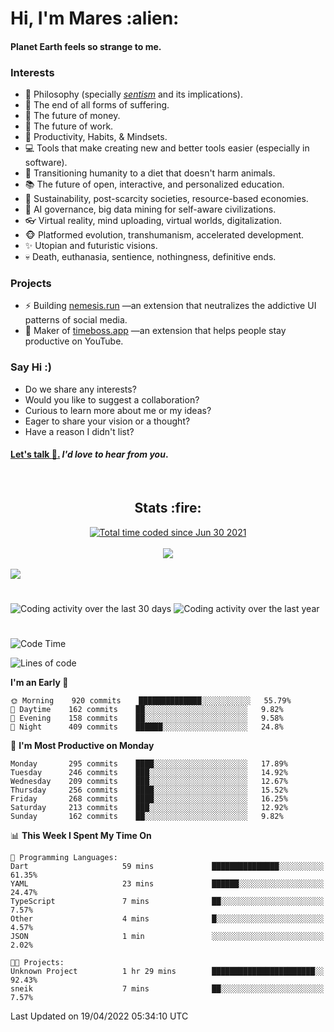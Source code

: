 <h1>Hi, I'm Mares :alien:</h1>

#### Planet Earth feels so strange to me.

### **Interests**

- 🌊 Philosophy (specially [_sentism_][sentismmedium] and its implications).
- 🎯 The end of all forms of suffering.
- 💸 The future of money.
- 💼 The future of work.
- 🧠 Productivity, Habits, & Mindsets.
- 💻 Tools that make creating new and better tools easier (especially in software).
- 🥗 Transitioning humanity to a diet that doesn't harm animals.
- 📚 The future of open, interactive, and personalized education.
- 🌱 Sustainability, post-scarcity societies, resource-based economies.
- 🤖 AI governance, big data mining for self-aware civilizations.
- 👓 Virtual reality, mind uploading, virtual worlds, digitalization.
- 🐵 Platformed evolution, transhumanism, accelerated development.
- ✨ Utopian and futuristic visions.
- 💀 Death, euthanasia, sentience, nothingness, definitive ends.


### **Projects**

- ⚡ Building [nemesis.run](https://nemesis.run) —an extension that neutralizes the addictive UI patterns of social media.
- 💎 Maker of [timeboss.app](https://timeboss.app) —an extension that helps people stay productive on YouTube.


### **Say Hi :)**

- Do we share any interests?
- Would you like to suggest a collaboration?
- Curious to learn more about me or my ideas?
- Eager to share your vision or a thought?
- Have a reason I didn't list?

#### [Let's talk :wave:.](mailto:mareszhar@gmail.com) _I'd love to hear from you_.

[sentismmedium]: https://medium.com/@mareszhar/born-a-prisoner-a-reflection-about-life-its-struggles-and-a-plan-to-escape-d8566ce9b026

<br>

<h2 align="center">Stats :fire:</h2>

<div align="center">
  <a href="https://wakatime.com/@cfdc0e0d-4860-4b62-9ff0-cb659185525e">
    <img src="https://wakatime.com/badge/user/cfdc0e0d-4860-4b62-9ff0-cb659185525e.svg" alt="Total time coded since Jun 30 2021" />
  </a>
</div>

<br>

<!-- 
Add or remove this: 
&dates=B1AAB3FF 
...or this...
&date_format=M%20j%5B%2C%20Y%5D
from the *streak stats URL below* if they get bugged and aren't updating: 
-->

<div align="center">
  <img src="https://github-readme-streak-stats.herokuapp.com?user=mareszhar&theme=black-ice&hide_border=true&stroke=FFFFFF15&ring=DF8FFE&fire=DF8FFE&currStreakLabel=DF8FFE&background=1A232A&currStreakNum=86FFAB&dates=B1AAB3FF&date_format=M%20j%5B%2C%20Y%5D">
</div>

<br>

<img src="https://activity-graph.herokuapp.com/graph?username=mareszhar&theme=nord&bg_color=00000000&color=979797&line=DF8FFE&point=00000000&area=true&hide_border=true">

<br>

<h1></h1>

<img src="https://wakatime.com/share/@mares/5df0ff02-9c79-41b4-b540-51dc9c65a57b.svg" alt="Coding activity over the last 30 days" />
<img src="https://wakatime.com/share/@mares/ea89ba71-f374-40af-930c-e0655909fe37.svg" alt="Coding activity over the last year" />

<h1></h1>

<!--START_SECTION:waka-->
![Code Time](http://img.shields.io/badge/Code%20Time-512%20hrs%2043%20mins-blue)

![Lines of code](https://img.shields.io/badge/From%20Hello%20World%20I%27ve%20Written-132%20Thousand%20lines%20of%20code-blue)

**I'm an Early 🐤** 

```text
🌞 Morning    920 commits    ██████████████░░░░░░░░░░░   55.79% 
🌆 Daytime    162 commits    ██░░░░░░░░░░░░░░░░░░░░░░░   9.82% 
🌃 Evening    158 commits    ██░░░░░░░░░░░░░░░░░░░░░░░   9.58% 
🌙 Night      409 commits    ██████░░░░░░░░░░░░░░░░░░░   24.8%

```
📅 **I'm Most Productive on Monday** 

```text
Monday       295 commits    ████░░░░░░░░░░░░░░░░░░░░░   17.89% 
Tuesday      246 commits    ███░░░░░░░░░░░░░░░░░░░░░░   14.92% 
Wednesday    209 commits    ███░░░░░░░░░░░░░░░░░░░░░░   12.67% 
Thursday     256 commits    ████░░░░░░░░░░░░░░░░░░░░░   15.52% 
Friday       268 commits    ████░░░░░░░░░░░░░░░░░░░░░   16.25% 
Saturday     213 commits    ███░░░░░░░░░░░░░░░░░░░░░░   12.92% 
Sunday       162 commits    ██░░░░░░░░░░░░░░░░░░░░░░░   9.82%

```


📊 **This Week I Spent My Time On** 

```text
💬 Programming Languages: 
Dart                     59 mins             ███████████████░░░░░░░░░░   61.35% 
YAML                     23 mins             ██████░░░░░░░░░░░░░░░░░░░   24.47% 
TypeScript               7 mins              ██░░░░░░░░░░░░░░░░░░░░░░░   7.57% 
Other                    4 mins              █░░░░░░░░░░░░░░░░░░░░░░░░   4.57% 
JSON                     1 min               ░░░░░░░░░░░░░░░░░░░░░░░░░   2.02%

🐱‍💻 Projects: 
Unknown Project          1 hr 29 mins        ███████████████████████░░   92.43% 
sneik                    7 mins              ██░░░░░░░░░░░░░░░░░░░░░░░   7.57%

```


 Last Updated on 19/04/2022 05:34:10 UTC
<!--END_SECTION:waka-->
